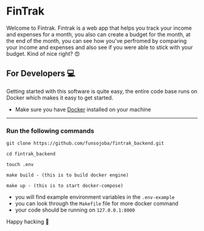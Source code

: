 # FinTrak

Welcome to Fintrak. Fintrak is a web app that helps you track your income and expenses for a month, you also can create a budget for the month, at the end of the month, you can see how you've perfromed by comparing your income and expenses and also see if you were able to stick with your budget. Kind of nice right? 😍


## For Developers 💻
Getting started with this software is quite easy, the entire code base runs on Docker which makes it easy to get started.
- Make sure you have [Docker](https://www.docker.com/products/docker-desktop) installed on your machine
___
### Run the following commands
```
git clone https://github.com/funsojoba/fintrak_backend.git

cd fintrak_backend

touch .env

make build - (this is to build docker engine)

make up - (this is to start docker-compose)
```

- you will find example environment variables in the `.env-example`
- you can look through the `Makefile` file for more docker command
- your code should be running on `127.0.0.1:8000`

Happy hacking 🎉
